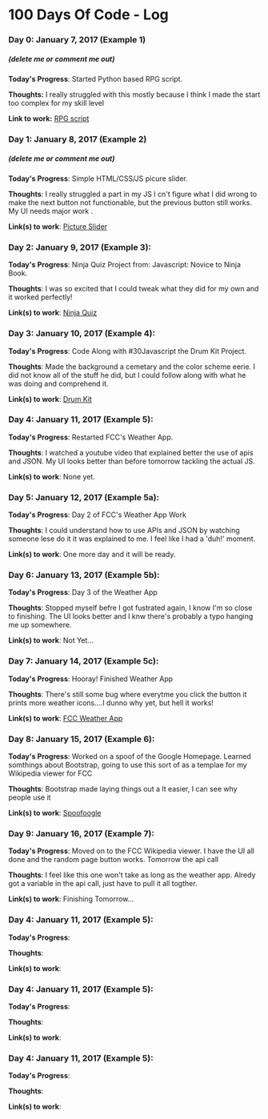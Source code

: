# 100 Days Of Code - Log

### Day 0: January 7, 2017 (Example 1)
##### (delete me or comment me out)

**Today's Progress**: Started Python based RPG script.

**Thoughts:** I really struggled with this mostly because I think I made the start too complex for my skill level

**Link to work:** [RPG script](python-pit/rpg-script.py)

### Day 1: January 8, 2017 (Example 2)
##### (delete me or comment me out)

**Today's Progress**: Simple HTML/CSS/JS picure slider.

**Thoughts**: I really struggled a part in my JS I cn't figure what I did wrong to make the next button not functionable, but the previous button still works.  My UI needs major work .

**Link(s) to work**: [Picture Slider](http://codepen.io/SBisBlueInked/full/jybEXO/)


### Day 2: January 9, 2017 (Example 3):

**Today's Progress**: Ninja Quiz Project from: Javascript: Novice to Ninja Book.

**Thoughts**:  I was so excited that I could tweak what they did for my own and it worked perfectly!

**Link(s) to work**: [Ninja Quiz](javascript-journey/My_Quiz_Ninja/QuizNinja_BlackEditionV1.js)



### Day 3: January 10, 2017 (Example 4):

**Today's Progress**: Code Along with #30Javascript the Drum Kit Project.

**Thoughts**:  Made the background a cemetary and the color scheme eerie.  I did not know all of the stuff he did, but I could follow along with what he was doing and comprehend it.

**Link(s) to work**: [Drum Kit](javascript-journey/30DaysofJavascript/index-DrumKit.html)


### Day 4: January 11, 2017 (Example 5):

**Today's Progress**: Restarted FCC's Weather App.

**Thoughts**: I watched a youtube video that explained better the use of apis and JSON.  My UI looks better than before tomorrow tackling the actual JS.

**Link(s) to work**: None yet.


### Day 5: January 12, 2017 (Example 5a):

**Today's Progress**: Day 2 of FCC's Weather App Work

**Thoughts**: I could understand how to use APIs and JSON by watching someone lese do it it was explained to me.   I feel like I had a 'duh!' moment.

**Link(s) to work**: One more day and it will be ready.


### Day 6: January 13, 2017 (Example 5b):

**Today's Progress**: Day 3 of the Weather App 

**Thoughts**: Stopped myself befre I got fustrated again, I know I'm so close to finishing.  The UI looks better and I knw there's probably a typo hanging me up somewhere.

**Link(s) to work**: Not Yet...


### Day 7: January 14, 2017 (Example 5c):

**Today's Progress**: Hooray!  Finished Weather App

**Thoughts**: There's still some bug where everytme you click the button it prints more weather icons....I dunno why yet, but hell it works!

**Link(s) to work**: [FCC Weather App](http://codepen.io/SBisBlueInked/full/ZpvdaA/)


### Day 8: January 15, 2017 (Example 6):

**Today's Progress**: Worked on a spoof of the Google Homepage.   Learned somthings about Bootstrap, going to use this sort of as a templae for my Wikipedia viewer for FCC

**Thoughts**: Bootstrap made laying things out a lt easier, I can see why people use it

**Link(s) to work**: [Spoofoogle](http://codepen.io/SBisBlueInked/full/oBzYbx/)


### Day 9: January 16, 2017 (Example 7):

**Today's Progress**:  Moved on to the FCC Wikipedia viewer.  I have the UI all done and the random page button works.  Tomorrow the api call 

**Thoughts**: I feel like this one won't take as long as the weather app.  Alredy got a variable in the api call,  just have to pull it all togther.

**Link(s) to work**: Finishing Tomorrow...


### Day 4: January 11, 2017 (Example 5):

**Today's Progress**: 

**Thoughts**: 

**Link(s) to work**: []()


### Day 4: January 11, 2017 (Example 5):

**Today's Progress**: 

**Thoughts**: 

**Link(s) to work**: []()


### Day 4: January 11, 2017 (Example 5):

**Today's Progress**: 

**Thoughts**: 

**Link(s) to work**: []()
